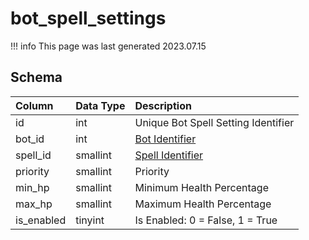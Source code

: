 # bot_spell_settings

!!! info
	This page was last generated 2023.07.15

## Schema

| Column | Data Type | Description |
| :--- | :--- | :--- |
| id | int | Unique Bot Spell Setting Identifier |
| bot_id | int | [Bot Identifier](bot_data.md) |
| spell_id | smallint | [Spell Identifier](../../schema/spells/spells_new.md) |
| priority | smallint | Priority |
| min_hp | smallint | Minimum Health Percentage |
| max_hp | smallint | Maximum Health Percentage |
| is_enabled | tinyint | Is Enabled: 0 = False, 1 = True |

